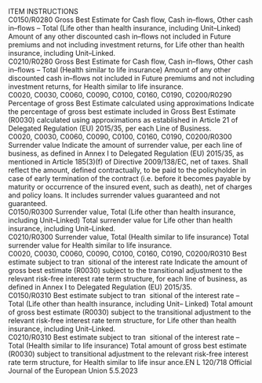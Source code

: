  
ITEM  INSTRUCTIONS  
C0150/R0280  Gross Best Estimate for Cash 
flow, Cash in–flows, Other 
cash in–flows – Total (Life 
other than health insurance, 
including Unit–Linked)  Amount of any other discounted cash in–flows not included in Future premiums 
and not including investment returns, for Life other than health insurance, 
including Unit–Linked.  
C0210/R0280  Gross Best Estimate for Cash 
flow, Cash in–flows, Other 
cash in–flows – Total (Health 
similar to life insurance)  Amount of any other discounted cash in–flows not included in Future premiums 
and not including investment returns, for Health similar to life insurance.  
C0020, C0030, 
C0060, C0090, 
C0100, C0160, 
C0190, 
C0200/R0290  Percentage of gross Best 
Estimate calculated using 
approximations  Indicate the percentage of gross best estimate included in Gross Best Estimate 
(R0030) calculated using approximations as established in Article 21 of Delegated 
Regulation (EU) 2015/35, per each Line of Business.  
C0020, C0030, 
C0060, C0090, 
C0100, C0160, 
C0190, 
C0200/R0300  Surrender value  Indicate the amount of surrender value, per each line of business, as defined in 
Annex I to Delegated Regulation (EU) 2015/35, as mentioned in Article 185(3)(f) 
of Directive 2009/138/EC, net of taxes. 
Shall reflect the amount, defined contractually, to be paid to the policyholder in 
case of early termination of the contract (i.e. before it becomes payable by 
maturity or occurrence of the insured event, such as death), net of charges and 
policy loans. It includes surrender values guaranteed and not guaranteed.  
C0150/R0300  Surrender value, Total (Life 
other than health insurance, 
including Unit–Linked)  Total surrender value for Life other than health insurance, including Unit–Linked.  
C0210/R0300  Surrender value, Total (Health 
similar to life insurance)  Total surrender value for Health similar to life insurance.  
C0020, C0030, 
C0060, C0090, 
C0100, C0160, 
C0190, 
C0200/R0310  Best estimate subject to tran ­
sitional of the interest rate  Indicate the amount of gross best estimate (R0030) subject to the transitional 
adjustment to the relevant risk-free interest rate term structure, for each line of 
business, as defined in Annex I to Delegated Regulation (EU) 2015/35.  
C0150/R0310  Best estimate subject to tran ­
sitional of the interest rate – 
Total (Life other than health 
insurance, including Unit– 
Linked)  Total amount of gross best estimate (R0030) subject to the transitional adjustment 
to the relevant risk-free interest rate term structure, for Life other than health 
insurance, including Unit–Linked.  
C0210/R0310  Best estimate subject to tran ­
sitional of the interest rate – 
Total (Health similar to life 
insurance)  Total amount of gross best estimate (R0030) subject to transitional adjustment to 
the relevant risk-free interest rate term structure, for Health similar to life insur ­
ance.EN  L 120/718 Official Journal of the European Union 5.5.2023